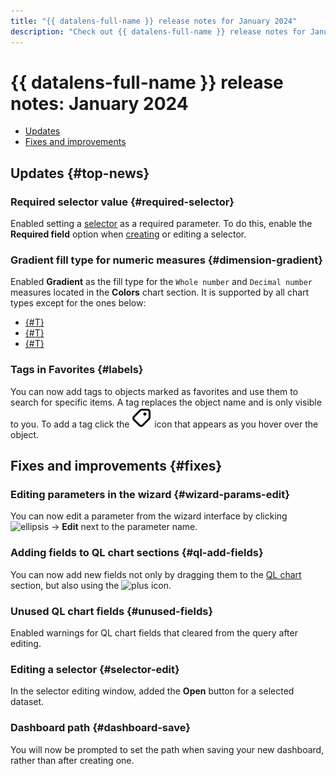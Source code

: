 ```yaml
---
title: "{{ datalens-full-name }} release notes for January 2024"
description: "Check out {{ datalens-full-name }} release notes for January 2024."
---
```


# {{ datalens-full-name }} release notes: January 2024

* [Updates](#top-news)
* [Fixes and improvements](#fixes)

## Updates {#top-news}

### Required selector value {#required-selector}

Enabled setting a [selector](../dashboard/selector.md) as a required parameter. To do this, enable the **Required field** option when [creating](../operations/dashboard/add-selector.md) or editing a selector.

### Gradient fill type for numeric measures {#dimension-gradient}

Enabled **Gradient** as the fill type for the `Whole number` and `Decimal number` measures located in the **Colors** chart section. It is supported by all chart types except for the ones below:

* [{#T}](../visualization-ref/line-chart.md)
* [{#T}](../visualization-ref/area-chart.md)
* [{#T}](../visualization-ref/normalized-area-chart.md)


### Tags in Favorites {#labels}

You can now add tags to objects marked as favorites and use them to search for specific items. A tag replaces the object name and is only visible to you. To add a tag click the ![tag](../../_assets/console-icons/tag.svg) icon that appears as you hover over the object.

## Fixes and improvements {#fixes}


### Editing parameters in the wizard {#wizard-params-edit}

You can now edit a parameter from the wizard interface by clicking ![ellipsis](../../_assets/console-icons/ellipsis.svg) → **Edit** next to the parameter name.

### Adding fields to QL chart sections {#ql-add-fields}

You can now add new fields not only by dragging them to the [QL chart](../concepts/chart/ql-charts.md) section, but also using the ![plus](../../_assets/console-icons/plus.svg) icon.

### Unused QL chart fields {#unused-fields}

Enabled warnings for QL chart fields that cleared from the query after editing.

### Editing a selector {#selector-edit}


In the selector editing window, added the **Open** button for a selected dataset.


### Dashboard path {#dashboard-save}

You will now be prompted to set the path when saving your new dashboard, rather than after creating one.

